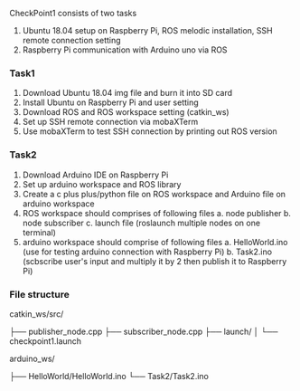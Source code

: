 CheckPoint1 consists of two tasks
1. Ubuntu 18.04 setup on Raspberry Pi, ROS melodic installation, SSH remote connection setting
2. Raspberry Pi communication with Arduino uno via ROS

### Task1
1. Download Ubuntu 18.04 img file and burn it into SD card
2. Install Ubuntu on Raspberry Pi and user setting
3. Download ROS and ROS workspace setting (catkin_ws)
4. Set up SSH remote connection via mobaXTerm
5. Use mobaXTerm to test SSH connection by printing out ROS version

### Task2
1. Download Arduino IDE on Raspberry Pi
2. Set up arduino workspace and ROS library
3. Create a c plus plus/python file on ROS workspace and Arduino file on arduino workspace
4. ROS workspace should comprises of following files
   a. node publisher
   b. node subscriber
   c. launch file (roslaunch multiple nodes on one terminal)
5. arduino workspace should comprise of following files
   a. HelloWorld.ino (use for testing arduino connection with Raspberry Pi)
   b. Task2.ino (scbscribe user's input and multiply it by 2 then publish it to Raspberry Pi)

### File structure

catkin_ws/src/

├── publisher_node.cpp
├── subscriber_node.cpp
├── launch/
│   └── checkpoint1.launch

arduino_ws/

├── HelloWorld/HelloWorld.ino
└── Task2/Task2.ino
